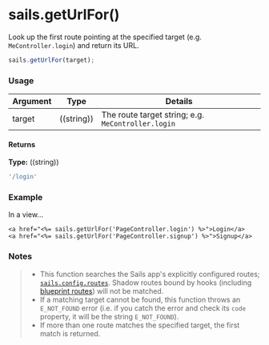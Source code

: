 # sails.getUrlFor()

Look up the first route pointing at the specified target (e.g. `MeController.login`) and return its URL.



```javascript
sails.getUrlFor(target);
```


### Usage

|          Argument           | Type                | Details
|:--------------------------- | ------------------- | -----------
|        target               | ((string))          | The route target string; e.g. `MeController.login`


#### Returns

**Type:** ((string))

```javascript
'/login'
```



### Example

In a view...

```ejs
<a href="<%= sails.getUrlFor('PageController.login') %>">Login</a>
<a href="<%= sails.getUrlFor('PageController.signup') %>">Signup</a>
```

### Notes
> - This function searches the Sails app's explicitly configured routes; [`sails.config.routes`](http://sailsjs.org/documentation/reference/configuration/sails-config-routes).  Shadow routes bound by hooks (including [blueprint routes](http://sailsjs.org/documentation/reference/blueprint-api#?blueprint-routes)) will not be matched.
> - If a matching target cannot be found, this function throws an `E_NOT_FOUND` error (i.e. if you catch the error and check its `code` property, it will be the string `E_NOT_FOUND`).
> - If more than one route matches the specified target, the first match is returned.

<docmeta name="displayName" value="sails.getUrlFor()">
